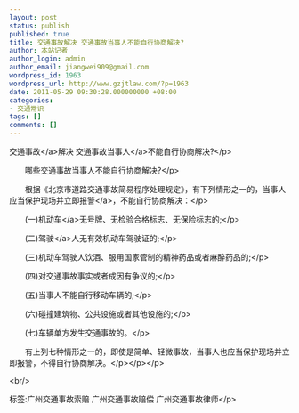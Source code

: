 ```yaml
---
layout: post
status: publish
published: true
title: 交通事故解决 交通事故当事人不能自行协商解决?
author: 本站记者
author_login: admin
author_email: jiangwei909@gmail.com
wordpress_id: 1963
wordpress_url: http://www.gzjtlaw.com/?p=1963
date: 2011-05-29 09:30:28.000000000 +08:00
categories:
- 交通常识
tags: []
comments: []
---
```

<p><p><a>交通事故<&#47;a>解决 交通事故<a>当事人<&#47;a>不能自行协商解决?<&#47;p><p><p>　　哪些交通事故当事人不能自行协商解决?<&#47;p><p>　　根据《北京市道路交通事故简易程序处理规定》，有下列情形之一的，当事人应当保护现场并立即<a>报警<&#47;a>，不能自行协商解决：<&#47;p><p>　　(一)<a>机动车<&#47;a>无号牌、无检验合格标志、无保险标志的;<&#47;p><p>　　(二)<a>驾驶<&#47;a>人无有效机动车驾驶证的;<&#47;p><p>　　(三)机动车驾驶人饮酒、服用国家管制的精神药品或者麻醉药品的;<&#47;p><p>　　(四)对交通事故事实或者成因有争议的;<&#47;p><p>　　(五)当事人不能自行移动车辆的;<&#47;p><p>　　(六)碰撞建筑物、公共设施或者其他设施的;<&#47;p><p>　　(七)车辆单方发生交通事故的。<&#47;p><p>　　有上列七种情形之一的，即使是简单、轻微事故，当事人也应当保护现场并立即报警，不得自行协商解决。<&#47;p><&#47;p><&#47;p><br&#47;><p>标签:广州交通事故索赔 广州交通事故赔偿 广州交通事故律师<&#47;p>
